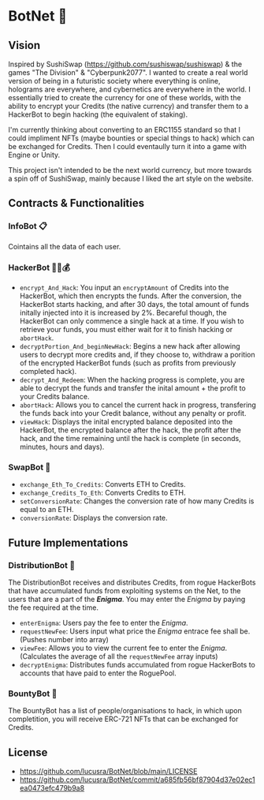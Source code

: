 # BotNet 🤖

## Vision
Inspired by SushiSwap (https://github.com/sushiswap/sushiswap) & the games "The Division" & "Cyberpunk2077". I wanted to create a real world version of being in a futuristic society where everything is online, holograms are everywhere, and cybernetics are everywhere in the world. I essentially tried to create the currency for one of these worlds, with the ability to encrypt your Credits (the native currency) and transfer them to a HackerBot to begin hacking (the equivalent of staking).

I'm currently thinking about converting to an ERC1155 standard so that I could impliment NFTs (maybe bounties or special things to hack) which can be exchanged for Credits. Then I could eventaully turn it into a game with Engine or Unity.

This project isn't intended to be the next world currency, but more towards a spin off of SushiSwap, mainly because I liked the art style on the website.

## Contracts & Functionalities
### InfoBot 📋
Cointains all the data of each user.

### HackerBot 👥💬💰
- `encrypt_And_Hack`: You input an `encryptAmount` of Credits into the HackerBot, which then encrypts the funds. After the conversion, the HackerBot starts hacking, and after 30 days, the total amount of funds initally injected into it is increased by 2%. Becareful though, the HackerBot can only commence a single hack at a time. If you wish to retrieve your funds, you must either wait for it to finish hacking or `abortHack`.
- `decryptPortion_And_beginNewHack`: Begins a new hack after allowing users to decrypt more credits and, if they choose to, withdraw a porition of the encrypted HackerBot funds (such as profits from previously completed hack).
- `decrypt_And_Redeem`: When the hacking progress is complete, you are able to decrypt the funds and transfer the inital amount + the profit to your Credits balance.
- `abortHack`: Allows you to cancel the current hack in progress, transfering the funds back into your Credit balance, without any penalty or profit.
- `viewHack`: Displays the inital encrypted balance deposited into the HackerBot, the encrypted balance after the hack, the profit after the hack, and the time remaining until the hack is complete (in seconds, minutes, hours and days).

### SwapBot 🏦
- `exchange_Eth_To_Credits`: Converts ETH to Credits.
- `exchange_Credits_To_Eth`: Converts Credits to ETH.
- `setConversionRate`: Changes the conversion rate of how many Credits is equal to an ETH.
- `conversionRate`: Displays the conversion rate.

## Future Implementations 
### DistributionBot 📠
The DistributionBot receives and distributes Credits, from rogue HackerBots that have accumulated funds from exploiting systems on the Net, to the users that are a part of the _**Enigma**_. You may enter the _Enigma_ by paying the fee required at the time.
- `enterEnigma`: Users pay the fee to enter the _Enigma_. 
- `requestNewFee`: Users input what price the _Enigma_ entrace fee shall be. (Pushes number into array)
- `viewFee`: Allows you to view the current fee to enter the _Enigma_. (Calculates the average of all the `requestNewFee` array inputs)
- `decryptEnigma`: Distributes funds accumulated from rogue HackerBots to accounts that have paid to enter the RoguePool.

### BountyBot 💸
The BountyBot has a list of people/organisations to hack, in which upon completition, you will receive ERC-721 NFTs that can be exchanged for Credits.

## License
- https://github.com/lucusra/BotNet/blob/main/LICENSE
- https://github.com/lucusra/BotNet/commit/a685fb56bf87904d37e02ec1ea0473efc479b9a8
